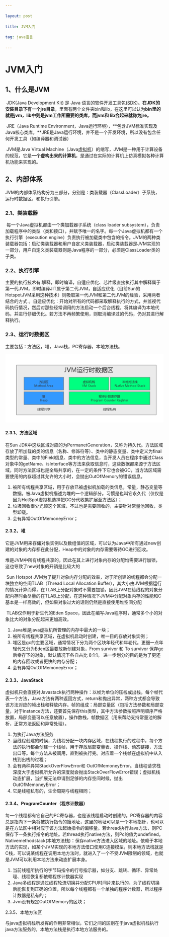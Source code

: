 ```yaml
---

layout: post

title: JVM入门

tag: java语言

---
```

# JVM入门

## 1、什么是JVM

​	JDK(Java Development Kit) 是 Java 语言的软件开发工具包([SDK](http://baike.baidu.com/view/429424.htm))。**在JDK的安装目录下有一个jre目录**，里面有两个文件夹bin和lib，在这里可以认为**bin里的就是jvm，lib中则是jvm工作所需要的类库，而jvm和 lib合起来就称为jre。**

​	JRE（Java Runtime Environment，Java运行环境），**包含JVM标准实现及Java核心类库。**JRE是Java运行环境，并不是一个开发环境，所以没有包含任何开发工具（如编译器和调试器）

​	JVM是Java Virtual Machine（Java[虚拟机](http://baike.baidu.com/view/1132.htm)）的缩写，JVM是一种用于计算设备的规范，它是**一个虚构出来的计算机**，是通过在实际的计算机上仿真模拟各种计算机功能来实现的。

## 2、内部体系

JVM的内部体系结构分为三部分，分别是：类装载器（ClassLoader）子系统，运行时数据区，和执行引擎。

### 2.1、类装载器

​		每一个Java虚拟机都由一个类加载器子系统（class loader subsystem），负责加载程序中的类型（类和接口），并赋予唯一的名字。每一个Java虚拟机都有一个执行引擎（execution engine）负责执行被加载类中包含的指令。JVM的两种类装载器包括：启动类装载器和用户自定义类装载器，启动类装载器是JVM实现的一部分，用户自定义类装载器则是Java程序的一部分，必须是ClassLoader类的子类。

### 2.2、执行引擎

​			主要的执行技术有:解释，即时编译，自适应优化、芯片级直接执行其中解释属于第一代JVM，即时编译JIT属于第二代JVM，自适应优化（目前Sun的HotspotJVM采用这种技术）则吸取第一代JVM和第二代JVM的经验，采用两者结合的方式 。自适应优化：开始对所有的代码都采取解释执行的方式，并监视代码执行情况，然后对那些经常调用的方法启动一个后台线程，将其编译为本地代码，并进行仔细优化。若方法不再频繁使用，则取消编译过的代码，仍对其进行解释执行。

### 2.3、运行时数据区

主要包括：方法区，堆，Java栈，PC寄存器，本地方法栈。

![](images/runtime.png)

#### 2.3.1、方法区域

在Sun JDK中这块区域对应的为PermanetGeneration，又称为持久代。方法区域存放了所加载的类的信息（名称、修饰符等）、类中的静态变量、类中定义为final类型的常量、类中的Field信息、类中的方法信息，当开发人员在程序中通过Class对象中的getName、isInterface等方法来获取信息时，这些数据都来源于方法区域，同时方法区域也是全局共享的，在一定的条件下它也会被GC，当方法区域需要使用的内存超过其允许的大小时，会抛出OutOfMemory的错误信息。

1. 被所有线程共享区域，用于存放已被虚拟机加载的类信息，常量，静态变量等数据。被Java虚拟机描述为堆的一个逻辑部分。习惯是也叫它永久代（仅仅是因为HotSpot虚拟机选择把GC分代收集扩展至方法区）；
2. 垃圾回收很少光顾这个区域，不过也是需要回收的，主要针对常量池回收，类型卸载。
3. 会有异常OutOfMemoneyError；

#### 2.3.2、堆

​		它是JVM用来存储对象实例以及数组值的区域，可以认为Java中所有通过new创建的对象的内存都在此分配，Heap中的对象的内存需要等待GC进行回收。

​    堆是JVM中所有线程共享的，因此在其上进行对象内存的分配均需要进行加锁，这也导致了new对象的开销是比较大的

​    Sun Hotspot JVM为了提升对象内存分配的效率，对于所创建的线程都会分配一块独立的空间TLAB（Thread Local Allocation Buffer），其大小由JVM根据运行的情况计算而得，在TLAB上分配对象时不需要加锁，因此JVM在给线程的对象分配内存时会尽量的在TLAB上分配，在这种情况下JVM中分配对象内存的性能和C基本是一样高效的，但如果对象过大的话则仍然是直接使用堆空间分配

​    TLAB仅作用于新生代的Eden Space，因此在编写Java程序时，通常多个小的对象比大的对象分配起来更加高效。

1. Java堆是java虚拟机所管理的内存中最大的一块；
2. 被所有线程共享区域，在虚拟机启动时创建，唯一目的存放对象实例；
3. 堆区是gc的主要区域，通常情况下分为两个区块年轻代和年老代。更细一点年轻代又分为Eden区最要放新创建对象，From survivor 和 To survivor 保存gc后幸存下的对象，默认情况下各自占比 8:1:1。 进一步划分的目的是为了更还的内存回收或者更快的内存分配；
4. 会有异常OutOfMemoneyError；

#### 2.3.3、JavaStack

​			虚拟机只会直接对Javastack执行两种操作：以帧为单位的压栈或出栈。每个帧代表一个方法，Java方法有两种返回方式，return和抛出异常，两种方式都会导致该方法对应的帧出栈和释放内存。帧的组成：局部变量区（包括方法参数和局部变量，对于instance方法，还要首先保存this类型，其中方法参数按照声明顺序严格放置，局部变量可以任意放置），操作数栈，帧数据区（用来帮助支持常量池的解析，正常方法返回和异常处理）。

1. 为执行Java方法服务
2. 当线程创建的时候，为线程分配一块内存区域，在线程执行的过程中，每个方法的执行都会创建一个栈帧，用于存放局部变量表、操作栈、动态链接，方法出口等。每个方法从被调用，直到被执行完。对应着一个栈帧在虚拟机中从入栈到出栈的过程；
3. 会有两种异常StackOverFlowError和 OutOfMemoneyError。当线程请求栈深度大于虚拟机所允许的深度就会抛出StackOverFlowError错误；虚拟机栈动态扩展，当扩展无法申请到足够的内存空间时候，抛出OutOfMemoneyError；
4. 它是线程私有的，生命周期与线程相同；

#### 2.3.4、ProgramCounter（程序计数器）

​	每一个线程都有它自己的PC寄存器，也是该线程启动时创建的。PC寄存器的内容总是指向下一条将被执行指令的饿地址，这里的地址可以是一个本地指针，也可以是在方法区中相对应于该方法起始指令的偏移量。若thread执行Java方法，则PC保存下一条执行指令的地址。若thread执行native方法，则Pc的值为undefined。Nativemethodstack(本地方法栈)：保存native方法进入区域的地址。依赖于本地方法的实现，如某个JVM实现的本地方法借口使用C连接模型，则本地方法栈就是C栈，可以说某线程在调用本地方法时，就进入了一个不受JVM限制的领域，也就是JVM可以利用本地方法来动态扩展本身。

1. 当前线程所执行的字节码指令的行号指示器，如分支、跳转、循环、异常处理、线程恢复都依赖程序计数器实现
2. Java多线程是通过线程轮流切换并分配CPU时间片来执行的，为了线程切换后能恢复到正确的位置，所以每个线程都有一个单独的程序计数器，所以程序计数器是私有的；
3. Jvm没有规定OutOfMemory的区块；

2.3.5、本地方法区

​	与java虚拟机栈所发挥的作用非常相似，它们之间的区别在于java虚拟机栈执行java方法服务的，本地方法栈是执行本地方法服务的。